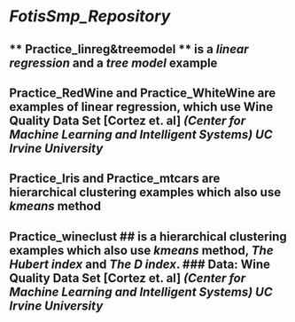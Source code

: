 # *FotisSmp_Repository*
## ** Practice_linreg&treemodel ** is a *linear regression* and a *tree model* example
## Practice_RedWine and Practice_WhiteWine are examples of linear regression, which use **Wine Quality Data Set [Cortez et. al]** *(Center for Machine Learning and Intelligent Systems) UC Irvine University*
## Practice_Iris and Practice_mtcars are **hierarchical clustering** examples which also use *kmeans* method
## Practice_wineclust ## is a **hierarchical clustering** examples which also use *kmeans* method, *The Hubert index* and *The D index*. ### Data: **Wine Quality Data Set [Cortez et. al]** *(Center for Machine Learning and Intelligent Systems) UC Irvine University*
